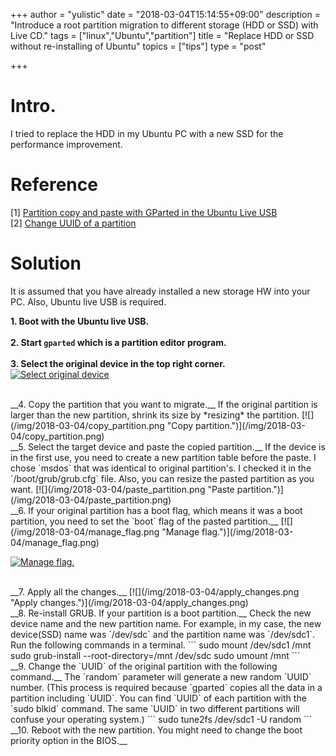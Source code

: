 +++
author = "yulistic"
date = "2018-03-04T15:14:55+09:00"
description = "Introduce a root partition migration to different storage (HDD or SSD) with Live CD."
tags = ["linux","Ubuntu","partition"]
title = "Replace HDD or SSD without re-installing of Ubuntu"
topics = ["tips"]
type = "post"

+++

# Intro.
I tried to replace the HDD in my Ubuntu PC with a new SSD for the performance improvement.

# Reference
[1] [Partition copy and paste with GParted in the Ubuntu Live USB](https://askubuntu.com/questions/69283/how-to-upgrade-my-hdd-and-keep-my-ubuntu-11-10-instalation)  
[2] [Change UUID of a partition](https://askubuntu.com/questions/132079/how-do-i-change-uuid-of-a-disk-to-whatever-i-want)

# Solution
It is assumed that you have already installed a new storage HW into your PC. Also, Ubuntu live USB is required.

__1. Boot with the Ubuntu live USB.__  
<br>
__2. Start `gparted` which is a partition editor program.__  
<br>
__3. Select the original device in the top right corner.__  
[![Select original device](/img/2018-03-04/select_original_device.png "Select original device.")](/img/2018-03-04/select_original_device.png)

<br>
__4. Copy the partition that you want to migrate.__ If the original partition is larger than the new partition, shrink its size by *resizing* the partition.  
[![](/img/2018-03-04/copy_partition.png "Copy partition.")](/img/2018-03-04/copy_partition.png)

<br>
__5. Select the target device and paste the copied partition.__ If the device is in the first use, you need to create a new partition table before the paste. I chose `msdos` that was identical to original partition's. I checked it in the `/boot/grub/grub.cfg` file. Also, you can resize the pasted partition as you want.  
[![](/img/2018-03-04/paste_partition.png "Paste partition.")](/img/2018-03-04/paste_partition.png)

<br>
__6. If your original partition has a boot flag, which means it was a boot partition, you need to set the `boot` flag of the pasted partition.__  
[![](/img/2018-03-04/manage_flag.png "Manage flag.")](/img/2018-03-04/manage_flag.png)

[![](/img/2018-03-04/manage_flag_subwindow.png "Manage flag.")](/img/2018-03-04/manage_flag_subwindow.png)

<br>
__7. Apply all the changes.__  
[![](/img/2018-03-04/apply_changes.png "Apply changes.")](/img/2018-03-04/apply_changes.png)

<br>
__8. Re-install GRUB. If your partition is a boot partition.__ Check the new device name and the new partition name. For example, in my case, the new device(SSD) name was `/dev/sdc` and the partition name was `/dev/sdc1`. Run the following commands in a terminal.
```
sudo mount /dev/sdc1 /mnt
sudo grub-install --root-directory=/mnt /dev/sdc
sudo umount /mnt
```
<br>
__9. Change the `UUID` of the original partition with the following command.__ The `random` parameter will generate a new random `UUID` number.  
(This process is required because `gparted` copies all the data in a partition including `UUID`. You can find `UUID` of each partition with the `sudo blkid` command. The same `UUID` in two different partitions will confuse your operating system.)  
```
sudo tune2fs /dev/sdc1 -U random
```
<br>
__10. Reboot with the new partition. You might need to change the boot priority option in the BIOS.__
